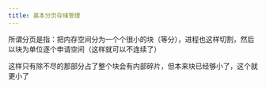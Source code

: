 ```yaml
---
title: 基本分页存储管理
---
```


所谓分页是指：把内存空间分为一个个很小的块（等分），进程也这样切割，然后以块为单位逐个申请空间（这样就可以不连续了）

这样只有除不尽的那部分占了整个块会有内部碎片，但本来块已经够小了，这个就更小了